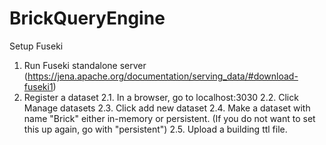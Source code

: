 # BrickQueryEngine


Setup Fuseki
1. Run Fuseki standalone server (https://jena.apache.org/documentation/serving_data/#download-fuseki1)
2. Register a dataset
 2.1. In a browser, go to localhost:3030
 2.2. Click Manage datasets 
 2.3. Click add new dataset
 2.4. Make a dataset with name "Brick" either in-memory or persistent. (If you do not want to set this up again, go with "persistent")
 2.5. Upload a building ttl file.